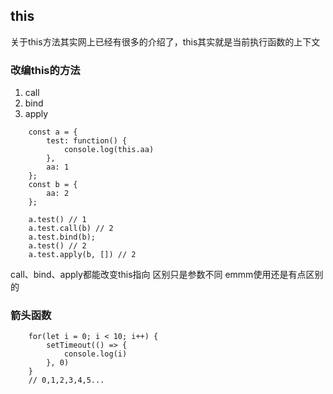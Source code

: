 ## this

关于this方法其实网上已经有很多的介绍了，this其实就是当前执行函数的上下文

### 改编this的方法

1. call
2. bind
3. apply

```
    const a = {
        test: function() {
            console.log(this.aa)
        },
        aa: 1
    };
    const b = {
        aa: 2
    };

    a.test() // 1
    a.test.call(b) // 2
    a.test.bind(b);
    a.test() // 2
    a.test.apply(b, []) // 2
```
call、bind、apply都能改变this指向 区别只是参数不同 emmm使用还是有点区别的

### 箭头函数

```
    for(let i = 0; i < 10; i++) {
        setTimeout(() => {
            console.log(i)
        }, 0)
    }
    // 0,1,2,3,4,5...
```
